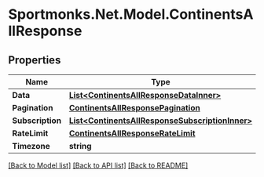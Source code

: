 # Sportmonks.Net.Model.ContinentsAllResponse

## Properties

Name | Type | Description | Notes
------------ | ------------- | ------------- | -------------
**Data** | [**List&lt;ContinentsAllResponseDataInner&gt;**](ContinentsAllResponseDataInner.md) |  | [optional] 
**Pagination** | [**ContinentsAllResponsePagination**](ContinentsAllResponsePagination.md) |  | [optional] 
**Subscription** | [**List&lt;ContinentsAllResponseSubscriptionInner&gt;**](ContinentsAllResponseSubscriptionInner.md) |  | [optional] 
**RateLimit** | [**ContinentsAllResponseRateLimit**](ContinentsAllResponseRateLimit.md) |  | [optional] 
**Timezone** | **string** |  | [optional] 

[[Back to Model list]](../README.md#documentation-for-models) [[Back to API list]](../README.md#documentation-for-api-endpoints) [[Back to README]](../README.md)


